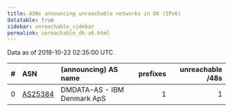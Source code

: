 ```yaml
---
title: ASNs announcing unreachable networks in DK (IPv6)
datatable: true
sidebar: unreachable_sidebar
permalink: unreachable_dk-v6.html
---
```


Data as of 2018-10-22 02:35:00 UTC


<div class="datatable-begin"></div>

|   # | ASN                                    | (announcing) AS name        |   prefixes |   unreachable /48s |
|----:|:---------------------------------------|:----------------------------|-----------:|-------------------:|
|   0 | [AS25384](unreachable_AS25384-v6.html) | DMDATA-AS - IBM Denmark ApS |          1 |                  1 |

<div class="datatable-end"></div>